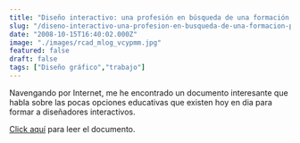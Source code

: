 ```yaml
---
title: "Diseño interactivo: una profesión en búsqueda de una formación profesional"
slug: "/diseno-interactivo-una-profesion-en-busqueda-de-una-formacion-profesional"
date: "2008-10-15T16:40:02.000Z"
image: "./images/rcad_mlog_vcypmm.jpg"
featured: false
draft: false
tags: ["Diseño gráfico","trabajo"]
---
```



Navengando por Internet, me he encontrado un documento interesante que habla sobre las pocas opciones educativas que existen hoy en dia para formar a diseñadores interactivos.

[Click aquí](/wp-content/uploads/2008/10/disencc83o20interactivo.pdf) para leer el documento.



